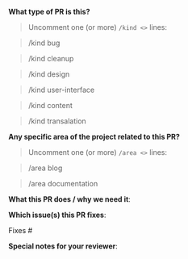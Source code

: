 <!--  Thanks for sending a pull request!  Here are some tips for you:

1. If this is your first time, please read our contributor guidelines in the [CONTRIBUTING.md](https://github.com/falcosecurity/falco/blob/dev/CONTRIBUTING.md) file in the Falco repository.
2. Please label this pull request according to what type of issue you are addressing.
3. Please add a release note!
4. If the PR is unfinished while opening it specify a wip in the title before the actual title, for example, "wip: my awesome feature"
-->

**What type of PR is this?**

> Uncomment one (or more) `/kind <>` lines:

> /kind bug

> /kind cleanup

> /kind design

> /kind user-interface

> /kind content

> /kind transalation

**Any specific area of the project related to this PR?**

> Uncomment one (or more) `/area <>` lines:

> /area blog

> /area documentation


**What this PR does / why we need it**:

**Which issue(s) this PR fixes**:

<!--
Automatically closes linked issue when PR is merged.
Usage: `Fixes #<issue number>`, or `Fixes (paste link of issue)`.
-->

Fixes #

**Special notes for your reviewer**:
